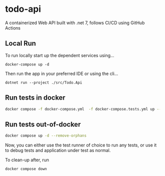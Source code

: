 # todo-api

A containerized Web API built with .net 7, follows CI/CD using GitHub Actions

## Local Run

To run locally start up the dependent services using...

```
docker-compose up -d
```

Then run the app in your preferred IDE or using the cli...

```
dotnet run --project ./src/Todo.Api
```

## Run tests in docker

```sh
docker compose -f docker-compose.yml  -f docker-compose.tests.yml up --build --force-recreate --remove-orphans --exit-code-from tests --abort-on-container-exit tests
```

## Run tests out-of-docker

```sh
docker compose up -d --remove-orphans
```

Now, you can either use the test runner of choice to run any tests, or use it to debug tests and application under test as normal.

To clean-up after, run

```sh
docker compose down
```

